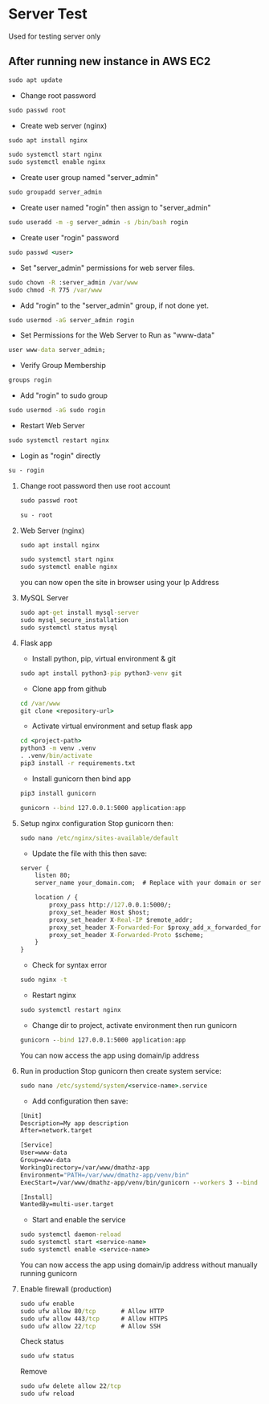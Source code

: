 # Server Test

Used for testing server only


## After running new instance in AWS EC2

```cmd
sudo apt update
```

* Change root password
```cmd
sudo passwd root
```

* Create web server (nginx)
```cmd
sudo apt install nginx
```
```cmd
sudo systemctl start nginx
sudo systemctl enable nginx
```

* Create user group named "server_admin" 
```cmd
sudo groupadd server_admin
```

* Create user named "rogin" then assign to "server_admin" 
```cmd
sudo useradd -m -g server_admin -s /bin/bash rogin
```

* Create user "rogin" password 
```cmd
sudo passwd <user>
```

* Set "server_admin" permissions for web server files.
```cmd
sudo chown -R :server_admin /var/www
sudo chmod -R 775 /var/www
```

* Add "rogin" to the "server_admin" group, if not done yet.
``` cmd
sudo usermod -aG server_admin rogin
```

* Set Permissions for the Web Server to Run as "www-data"
``` cmd
user www-data server_admin;
```

* Verify Group Membership
``` cmd
groups rogin
```

* Add "rogin" to sudo group
``` cmd
sudo usermod -aG sudo rogin
```

* Restart Web Server
``` cmd
sudo systemctl restart nginx
```

* Login as "rogin" directly
``` cmd
su - rogin
```


1. Change root password then use root account
   ```cmd
   sudo passwd root
   ```
   ```cmd
   su - root
   ```

2. Web Server (nginx)
   ```cmd
   sudo apt install nginx
   ```
   ```cmd
   sudo systemctl start nginx
   sudo systemctl enable nginx
   ```
   you can now open the site in browser using your Ip Address

3. MySQL Server
   ``` cmd
   sudo apt-get install mysql-server
   sudo mysql_secure_installation
   sudo systemctl status mysql
   ```

3. Flask app
   * Install python, pip, virtual environment & git
   ```cmd
   sudo apt install python3-pip python3-venv git
   ```
   * Clone app from github
   ```cmd
   cd /var/www
   git clone <repository-url>
   ```
   * Activate virtual environment and setup flask app
   ```cmd
   cd <project-path>
   python3 -m venv .venv
   . .venv/bin/activate
   pip3 install -r requirements.txt
   ```
   * Install gunicorn then bind app
   ```cmd
   pip3 install gunicorn
   ```
   ```cmd
   gunicorn --bind 127.0.0.1:5000 application:app
   ```
   
4. Setup nginx configuration
   Stop gunicorn then:
   ```cmd
   sudo nano /etc/nginx/sites-available/default
   ```
   * Update the file with this then save:
   ```cmd
   server {
       listen 80;
       server_name your_domain.com;  # Replace with your domain or server IP
   
       location / {
           proxy_pass http://127.0.0.1:5000/;
           proxy_set_header Host $host;
           proxy_set_header X-Real-IP $remote_addr;
           proxy_set_header X-Forwarded-For $proxy_add_x_forwarded_for;
           proxy_set_header X-Forwarded-Proto $scheme;
       }
   }
   ```
   * Check for syntax error
   ``` cmd
   sudo nginx -t
   ```
   * Restart nginx 
   ``` cmd
   sudo systemctl restart nginx
   ```
   * Change dir to project, activate environment then run gunicorn
   ``` cmd
   gunicorn --bind 127.0.0.1:5000 application:app
   ```
   You can now access the app using domain/ip address

5. Run in production
   Stop gunicorn then create system service:
   ``` cmd
   sudo nano /etc/systemd/system/<service-name>.service
   ```
   * Add configuration then save:
   ``` cmd
   [Unit]
   Description=My app description
   After=network.target
   
   [Service]
   User=www-data
   Group=www-data
   WorkingDirectory=/var/www/dmathz-app
   Environment="PATH=/var/www/dmathz-app/venv/bin"
   ExecStart=/var/www/dmathz-app/venv/bin/gunicorn --workers 3 --bind 127.0.0.1:5000 application:app
   
   [Install]
   WantedBy=multi-user.target
   ```
   * Start and enable the service
   ``` cmd
   sudo systemctl daemon-reload
   sudo systemctl start <service-name>
   sudo systemctl enable <service-name>
   ```
   You can now access the app using domain/ip address without manually running gunicorn
6. Enable firewall (production)
   ``` cmd
   sudo ufw enable
   sudo ufw allow 80/tcp       # Allow HTTP
   sudo ufw allow 443/tcp      # Allow HTTPS
   sudo ufw allow 22/tcp       # Allow SSH
   ```
   Check status
   ``` cmd
   sudo ufw status
   ```
   Remove
   ``` cmd
   sudo ufw delete allow 22/tcp
   sudo ufw reload
   ```
